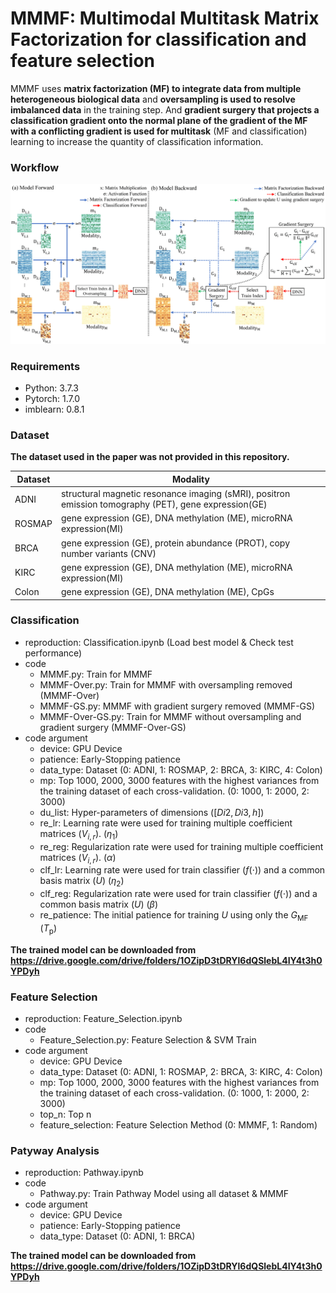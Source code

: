 # MMMF: Multimodal Multitask Matrix Factorization for classification and feature selection

MMMF uses **matrix factorization (MF) to integrate data from multiple heterogeneous biological data** and **oversampling is used to resolve imbalanced data** in the training step.
And **gradient surgery that projects a classification gradient onto the normal plane of the gradient of the MF with a conflicting gradient is used for multitask** (MF and classification) learning to increase the quantity of classification information.

### Workflow
![png](./img/workflow.png)

### Requirements
- Python: 3.7.3
- Pytorch: 1.7.0
- imblearn: 0.8.1

### Dataset
**The dataset used in the paper was not provided in this repository.**  

| Dataset | Modality |
| --- | --- |
| ADNI | structural magnetic resonance imaging (sMRI), positron emission tomography (PET), gene expression(GE) |
| ROSMAP | gene expression (GE), DNA methylation (ME), microRNA expression(MI) |
| BRCA | gene expression (GE), protein abundance (PROT), copy number variants (CNV) | 
| KIRC | gene expression (GE), DNA methylation (ME), microRNA expression(MI) | 
| Colon | gene expression (GE), DNA methylation (ME), CpGs |

### Classification
- reproduction: Classification.ipynb (Load best model & Check test performance)
- code
    - MMMF.py: Train for MMMF
    - MMMF-Over.py: Train for MMMF with oversampling removed (MMMF-Over)
    - MMMF-GS.py: MMMF with gradient surgery removed (MMMF-GS)
    - MMMF-Over-GS.py: Train for MMMF without oversampling and gradient surgery (MMMF-Over-GS)
- code argument
    - device: GPU Device
    - patience: Early-Stopping patience
    - data_type: Dataset (0: ADNI, 1: ROSMAP, 2: BRCA, 3: KIRC, 4: Colon)
    - mp: Top 1000, 2000, 3000 features with the highest variances from the training dataset of each cross-validation. (0: 1000, 1: 2000, 2: 3000)
    - du_list: Hyper-parameters of dimensions ($[D i2 , D i3 , h]$)
    - re_lr: Learning rate were used for training multiple coefficient matrices ($V_{i,r}$). ($\eta_1$)
    - re_reg: Regularization rate were used for training multiple coefficient matrices ($V_{i,r}$). ($\alpha$)
    - clf_lr: Learning rate were used for train classifier ($f(\cdot)$) and a common basis matrix ($U$) ($\eta_2$)
    - clf_reg: Regularization rate were used for train classifier ($f(\cdot)$) and a common basis matrix ($U$) ($\beta$)
    - re_patience: The initial patience for training $U$ using only the $G_{\text{MF}}$ ($T_{\text{p}}$)

**The trained model can be downloaded from https://drive.google.com/drive/folders/1OZipD3tDRYl6dQSlebL4IY4t3h0YPDyh**

### Feature Selection
- reproduction: Feature_Selection.ipynb
- code
    - Feature_Selection.py: Feature Selection & SVM Train
- code argument
    - device: GPU Device
    - data_type: Dataset (0: ADNI, 1: ROSMAP, 2: BRCA, 3: KIRC, 4: Colon)
    - mp: Top 1000, 2000, 3000 features with the highest variances from the training dataset of each cross-validation. (0: 1000, 1: 2000, 2: 3000)
    - top_n: Top n
    - feature_selection: Feature Selection Method (0: MMMF, 1: Random)

### Patyway Analysis
- reproduction: Pathway.ipynb
- code
    - Pathway.py: Train Pathway Model using all dataset & MMMF
- code argument
    - device: GPU Device
    - patience: Early-Stopping patience
    - data_type: Dataset (0: ADNI, 1:  BRCA)
    
**The trained model can be downloaded from https://drive.google.com/drive/folders/1OZipD3tDRYl6dQSlebL4IY4t3h0YPDyh**
